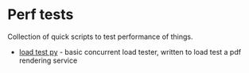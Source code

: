# Perf tests

Collection of quick scripts to test performance of things.

- [load test py](./load-test.py) - basic concurrent load tester, written to load test a pdf rendering service
